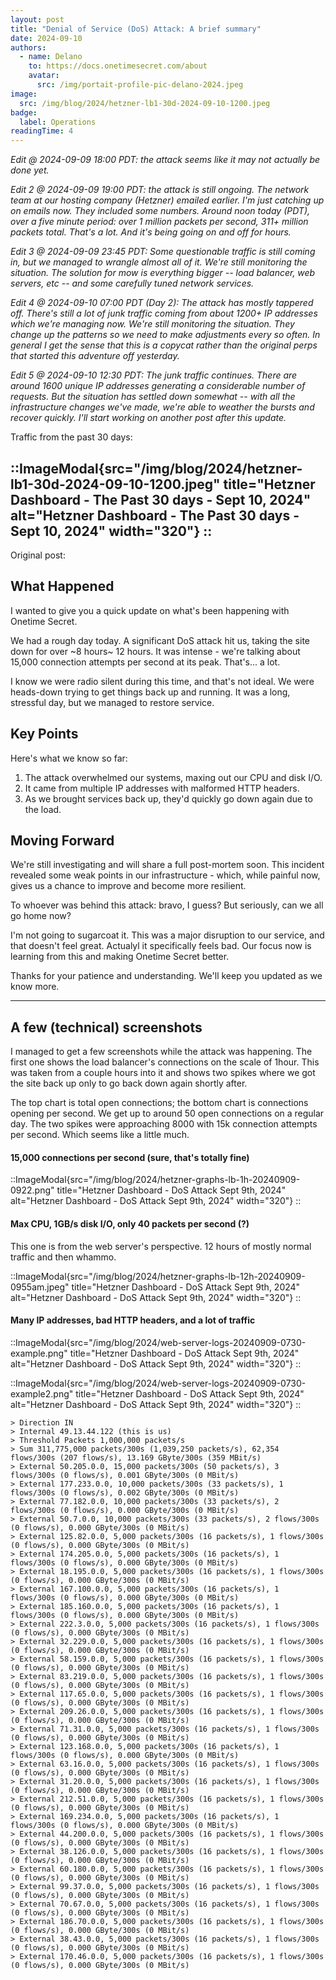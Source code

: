 ```yaml
---
layout: post
title: "Denial of Service (DoS) Attack: A brief summary"
date: 2024-09-10
authors:
  - name: Delano
    to: https://docs.onetimesecret.com/about
    avatar:
      src: /img/portait-profile-pic-delano-2024.jpeg
image:
  src: /img/blog/2024/hetzner-lb1-30d-2024-09-10-1200.jpeg
badge:
  label: Operations
readingTime: 4
---
```




_Edit @ 2024-09-09 18:00 PDT: the attack seems like it may not actually be done yet._

_Edit 2 @ 2024-09-09 19:00 PDT: the attack is still ongoing. The network team at our hosting company (Hetzner) emailed earlier. I'm just catching up on emails now. They included some numbers. Around noon today (PDT), over a five minute period:  over 1 million packets per second, 311+ million packets total. That's a lot. And it's being going on and off for hours._

_Edit 3 @ 2024-09-09 23:45 PDT: Some questionable traffic is still coming in, but we managed to wrangle almost all of it. We're still monitoring the situation. The solution for mow is everything bigger -- load balancer, web servers, etc -- and some carefully tuned network services._

_Edit 4 @ 2024-09-10 07:00 PDT (Day 2): The attack has mostly tappered off. There's still a lot of junk traffic coming from about 1200+ IP addresses which we're managing now. We're still monitoring the situation. They change up the patterns so we need to make adjustments every so often. In general I get the sense that this is a copycat rather than the original perps that started this adventure off yesterday._

_Edit 5 @ 2024-09-10 12:30 PDT: The junk traffic continues. There are around 1600 unique IP addresses generating a considerable number of requests. But the situation has settled down somewhat -- with all the infrastructure changes we've made, we're able to weather the bursts and recover quickly. I'll start working on another post after this update._

Traffic from the past 30 days:

::ImageModal{src="/img/blog/2024/hetzner-lb1-30d-2024-09-10-1200.jpeg" title="Hetzner Dashboard - The Past 30 days - Sept 10, 2024" alt="Hetzner Dashboard - The Past 30 days - Sept 10, 2024" width="320"}
::
---

Original post:

## What Happened

I wanted to give you a quick update on what's been happening with Onetime Secret.

We had a rough day today. A significant DoS attack hit us, taking the site down for over ~8 hours~ 12 hours. It was intense - we're talking about 15,000 connection attempts per second at its peak. That's... a lot.

I know we were radio silent during this time, and that's not ideal. We were heads-down trying to get things back up and running. It was a long, stressful day, but we managed to restore service.

## Key Points

Here's what we know so far:

1. The attack overwhelmed our systems, maxing out our CPU and disk I/O.
2. It came from multiple IP addresses with malformed HTTP headers.
3. As we brought services back up, they'd quickly go down again due to the load.

## Moving Forward

We're still investigating and will share a full post-mortem soon. This incident revealed some weak points in our infrastructure - which, while painful now, gives us a chance to improve and become more resilient.

To whoever was behind this attack: bravo, I guess? But seriously, can we all go home now?

I'm not going to sugarcoat it. This was a major disruption to our service, and that doesn't feel great. Actualyl it specifically feels bad. Our focus now is learning from this and making Onetime Secret better.

Thanks for your patience and understanding. We'll keep you updated as we know more.

---

## A few (technical) screenshots

I managed to get a few screenshots while the attack was happening. The first one shows the load balancer's connections on the scale of 1hour. This was taken from a couple hours into it and shows two spikes where we got the site back up only to go back down again shortly after.

The top chart is total open connections; the bottom chart is connections opening per second. We get up to around 50 open connections on a regular day. The two spikes were approaching 8000 with 15k connection attempts per second. Which seems like a little much.

#### 15,000 connections per second (sure, that's totally fine)

::ImageModal{src="/img/blog/2024/hetzner-graphs-lb-1h-20240909-0922.png" title="Hetzner Dashboard - DoS Attack Sept 9th, 2024" alt="Hetzner Dashboard - DoS Attack Sept 9th, 2024" width="320"}
::

#### Max CPU, 1GB/s disk I/O, only 40 packets per second (?)

This one is from the web server's perspective. 12 hours of mostly normal traffic and then whammo.

::ImageModal{src="/img/blog/2024/hetzner-graphs-lb-12h-20240909-0955am.jpeg" title="Hetzner Dashboard - DoS Attack Sept 9th, 2024" alt="Hetzner Dashboard - DoS Attack Sept 9th, 2024" width="320"}
::

#### Many IP addresses, bad HTTP headers, and a lot of traffic

::ImageModal{src="/img/blog/2024/web-server-logs-20240909-0730-example.png" title="Hetzner Dashboard - DoS Attack Sept 9th, 2024" alt="Hetzner Dashboard - DoS Attack Sept 9th, 2024" width="320"}
::

::ImageModal{src="/img/blog/2024/web-server-logs-20240909-0730-example2.png" title="Hetzner Dashboard - DoS Attack Sept 9th, 2024" alt="Hetzner Dashboard - DoS Attack Sept 9th, 2024" width="320"}
::

```plaintext
> Direction IN
> Internal 49.13.44.122 (this is us)
> Threshold Packets 1,000,000 packets/s
> Sum 311,775,000 packets/300s (1,039,250 packets/s), 62,354 flows/300s (207 flows/s), 13.169 GByte/300s (359 MBit/s)
> External 50.205.0.0, 15,000 packets/300s (50 packets/s), 3 flows/300s (0 flows/s), 0.001 GByte/300s (0 MBit/s)
> External 177.233.0.0, 10,000 packets/300s (33 packets/s), 1 flows/300s (0 flows/s), 0.002 GByte/300s (0 MBit/s)
> External 77.182.0.0, 10,000 packets/300s (33 packets/s), 2 flows/300s (0 flows/s), 0.000 GByte/300s (0 MBit/s)
> External 50.7.0.0, 10,000 packets/300s (33 packets/s), 2 flows/300s (0 flows/s), 0.000 GByte/300s (0 MBit/s)
> External 125.82.0.0, 5,000 packets/300s (16 packets/s), 1 flows/300s (0 flows/s), 0.000 GByte/300s (0 MBit/s)
> External 174.205.0.0, 5,000 packets/300s (16 packets/s), 1 flows/300s (0 flows/s), 0.000 GByte/300s (0 MBit/s)
> External 18.195.0.0, 5,000 packets/300s (16 packets/s), 1 flows/300s (0 flows/s), 0.000 GByte/300s (0 MBit/s)
> External 167.100.0.0, 5,000 packets/300s (16 packets/s), 1 flows/300s (0 flows/s), 0.000 GByte/300s (0 MBit/s)
> External 185.160.0.0, 5,000 packets/300s (16 packets/s), 1 flows/300s (0 flows/s), 0.000 GByte/300s (0 MBit/s)
> External 222.3.0.0, 5,000 packets/300s (16 packets/s), 1 flows/300s (0 flows/s), 0.000 GByte/300s (0 MBit/s)
> External 32.229.0.0, 5,000 packets/300s (16 packets/s), 1 flows/300s (0 flows/s), 0.000 GByte/300s (0 MBit/s)
> External 58.159.0.0, 5,000 packets/300s (16 packets/s), 1 flows/300s (0 flows/s), 0.000 GByte/300s (0 MBit/s)
> External 83.219.0.0, 5,000 packets/300s (16 packets/s), 1 flows/300s (0 flows/s), 0.000 GByte/300s (0 MBit/s)
> External 117.65.0.0, 5,000 packets/300s (16 packets/s), 1 flows/300s (0 flows/s), 0.000 GByte/300s (0 MBit/s)
> External 209.26.0.0, 5,000 packets/300s (16 packets/s), 1 flows/300s (0 flows/s), 0.000 GByte/300s (0 MBit/s)
> External 71.31.0.0, 5,000 packets/300s (16 packets/s), 1 flows/300s (0 flows/s), 0.000 GByte/300s (0 MBit/s)
> External 123.168.0.0, 5,000 packets/300s (16 packets/s), 1 flows/300s (0 flows/s), 0.000 GByte/300s (0 MBit/s)
> External 63.16.0.0, 5,000 packets/300s (16 packets/s), 1 flows/300s (0 flows/s), 0.000 GByte/300s (0 MBit/s)
> External 31.20.0.0, 5,000 packets/300s (16 packets/s), 1 flows/300s (0 flows/s), 0.000 GByte/300s (0 MBit/s)
> External 212.51.0.0, 5,000 packets/300s (16 packets/s), 1 flows/300s (0 flows/s), 0.000 GByte/300s (0 MBit/s)
> External 169.234.0.0, 5,000 packets/300s (16 packets/s), 1 flows/300s (0 flows/s), 0.000 GByte/300s (0 MBit/s)
> External 44.200.0.0, 5,000 packets/300s (16 packets/s), 1 flows/300s (0 flows/s), 0.000 GByte/300s (0 MBit/s)
> External 38.126.0.0, 5,000 packets/300s (16 packets/s), 1 flows/300s (0 flows/s), 0.000 GByte/300s (0 MBit/s)
> External 60.180.0.0, 5,000 packets/300s (16 packets/s), 1 flows/300s (0 flows/s), 0.000 GByte/300s (0 MBit/s)
> External 99.37.0.0, 5,000 packets/300s (16 packets/s), 1 flows/300s (0 flows/s), 0.000 GByte/300s (0 MBit/s)
> External 70.67.0.0, 5,000 packets/300s (16 packets/s), 1 flows/300s (0 flows/s), 0.000 GByte/300s (0 MBit/s)
> External 186.70.0.0, 5,000 packets/300s (16 packets/s), 1 flows/300s (0 flows/s), 0.000 GByte/300s (0 MBit/s)
> External 38.43.0.0, 5,000 packets/300s (16 packets/s), 1 flows/300s (0 flows/s), 0.000 GByte/300s (0 MBit/s)
> External 170.46.0.0, 5,000 packets/300s (16 packets/s), 1 flows/300s (0 flows/s), 0.000 GByte/300s (0 MBit/s)
```
